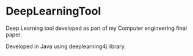 # DeepLearningTool
Deep Learning tool developed as part of my Computer engineering final paper.

Developed in Java using deeplearning4j library.
